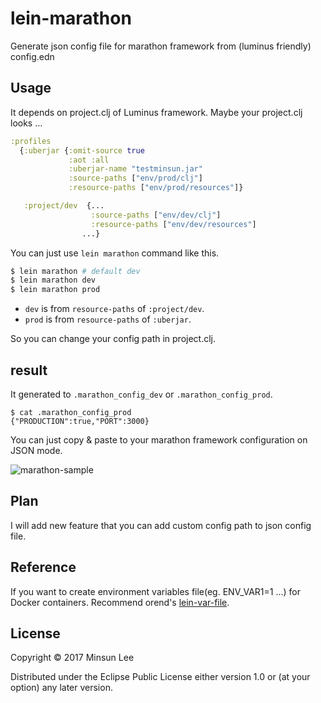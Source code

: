 # lein-marathon

Generate json config file for marathon framework from (luminus friendly) config.edn


## Usage

It depends on project.clj of Luminus framework.
Maybe your project.clj looks ...

```clojure
:profiles
  {:uberjar {:omit-source true
             :aot :all
             :uberjar-name "testminsun.jar"
             :source-paths ["env/prod/clj"]
             :resource-paths ["env/prod/resources"]}

   :project/dev  {...
                  :source-paths ["env/dev/clj"]
                  :resource-paths ["env/dev/resources"]
                ...}

```

You can just use `lein marathon` command like this.

```sh
$ lein marathon # default dev
$ lein marathon dev
$ lein marathon prod
```

- `dev` is from `resource-paths` of `:project/dev`.
- `prod` is from `resource-paths` of `:uberjar`.

So you can change your config path in project.clj.

## result

It generated to `.marathon_config_dev` or `.marathon_config_prod`.

```
$ cat .marathon_config_prod
{"PRODUCTION":true,"PORT":3000}
```

You can just copy & paste to your marathon framework configuration on JSON mode.

![marathon-sample](https://cloud.githubusercontent.com/assets/562341/24896456/fda71474-1ecf-11e7-9fb9-eea239889e67.png "marathon sample")


## Plan

I will add new feature that you can add custom config path to json config file.

## Reference

If you want to create environment variables file(eg. ENV_VAR1=1 ...) for Docker containers. Recommend orend's [lein-var-file].

## License

Copyright © 2017 Minsun Lee

Distributed under the Eclipse Public License either version 1.0 or (at
your option) any later version.

[lein-var-file]: https://github.com/orend/lein-var-file
